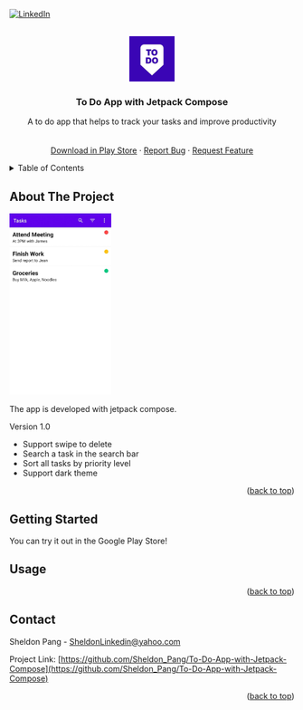 <div id="top"></div>

<!-- PROJECT SHIELDS -->
<!--
*** I'm using markdown "reference style" links for readability.
*** Reference links are enclosed in brackets [ ] instead of parentheses ( ).
*** See the bottom of this document for the declaration of the reference variables
*** for contributors-url, forks-url, etc. This is an optional, concise syntax you may use.
*** https://www.markdownguide.org/basic-syntax/#reference-style-links
-->
[![LinkedIn][linkedin-shield]][linkedin-url]

<!-- PROJECT LOGO -->
<br />
<div align="center">
  <a href="https://github.com/Sheldon_Pang/To-Do-App-with-Jetpack-Compose">
    <img src="images/logo_white.jpg" alt="Logo" width="80" height="80">
  </a>

<h3 align="center">To Do App with Jetpack Compose</h3>

  <p align="center">
    A to do app that helps to track your tasks and improve productivity
    <br />
    <br />
    <br />
    <a href="https://play.google.com/store/apps/details?id=com.MeowCat.to_doappwithjetpackcompose">Download in Play Store</a>
    ·
    <a href="https://github.com/Sheldon_Pang/To-Do-App-with-Jetpack-Compose/issues">Report Bug</a>
    ·
    <a href="https://github.com/Sheldon_Pang/To-Do-App-with-Jetpack-Compose/issues">Request Feature</a>
  </p>
</div>


<!-- TABLE OF CONTENTS -->
<details>
  <summary>Table of Contents</summary>
  <ol>
    <li>
      <a href="#about-the-project">About The Project</a>
      <ul>
      </ul>
    </li>
    <li>
      <a href="#getting-started">Getting Started</a>
      <ul>
      </ul>
    </li>
    <li><a href="#contact">Contact</a></li>
  </ol>
</details>


<!-- ABOUT THE PROJECT -->
## About The Project

<div align="left">
  <a href="https://github.com/Sheldon_Pang/To-Do-App-with-Jetpack-Compose">
    <img src="images/task_white.jpg" alt="app_screenshot" width="180" height="320">
  </a>
</div>

The app is developed with jetpack compose.

Version 1.0
 - Support swipe to delete
 - Search a task in the search bar
 - Sort all tasks by priority level
 - Support dark theme

<p align="right">(<a href="#top">back to top</a>)</p>


<!-- GETTING STARTED -->
## Getting Started

You can try it out in the Google Play Store!


<!-- USAGE EXAMPLES -->
## Usage



<p align="right">(<a href="#top">back to top</a>)</p>


<!-- CONTACT -->
## Contact

Sheldon Pang - SheldonLinkedin@yahoo.com

Project Link: [https://github.com/Sheldon_Pang/To-Do-App-with-Jetpack-Compose](https://github.com/Sheldon_Pang/To-Do-App-with-Jetpack-Compose)

<p align="right">(<a href="#top">back to top</a>)</p>


<!-- MARKDOWN LINKS & IMAGES -->
<!-- https://www.markdownguide.org/basic-syntax/#reference-style-links -->
[contributors-shield]: https://img.shields.io/github/contributors/Sheldon_Pang/To-Do-App-with-Jetpack-Compose.svg?style=for-the-badge
[contributors-url]: https://github.com/Sheldon_Pang/To-Do-App-with-Jetpack-Compose/graphs/contributors
[forks-shield]: https://img.shields.io/github/forks/Sheldon_Pang/To-Do-App-with-Jetpack-Compose.svg?style=for-the-badge
[forks-url]: https://github.com/Sheldon_Pang/To-Do-App-with-Jetpack-Compose/network/members
[stars-shield]: https://img.shields.io/github/stars/Sheldon_Pang/To-Do-App-with-Jetpack-Compose.svg?style=for-the-badge
[stars-url]: https://github.com/Sheldon_Pang/To-Do-App-with-Jetpack-Compose/stargazers
[issues-shield]: https://img.shields.io/github/issues/Sheldon_Pang/To-Do-App-with-Jetpack-Compose.svg?style=for-the-badge
[issues-url]: https://github.com/Sheldon_Pang/To-Do-App-with-Jetpack-Compose/issues
[license-shield]: https://img.shields.io/github/license/Sheldon_Pang/To-Do-App-with-Jetpack-Compose.svg?style=for-the-badge
[license-url]: https://github.com/Sheldon_Pang/To-Do-App-with-Jetpack-Compose/blob/master/LICENSE.txt
[linkedin-shield]: https://img.shields.io/badge/-LinkedIn-black.svg?style=for-the-badge&logo=linkedin&colorB=555
[linkedin-url]: https://linkedin.com/in/Sheldon-Pang
[Next.js]: https://img.shields.io/badge/next.js-000000?style=for-the-badge&logo=nextdotjs&logoColor=white
[Next-url]: https://nextjs.org/
[React.js]: https://img.shields.io/badge/React-20232A?style=for-the-badge&logo=react&logoColor=61DAFB
[React-url]: https://reactjs.org/
[Vue.js]: https://img.shields.io/badge/Vue.js-35495E?style=for-the-badge&logo=vuedotjs&logoColor=4FC08D
[Vue-url]: https://vuejs.org/
[Angular.io]: https://img.shields.io/badge/Angular-DD0031?style=for-the-badge&logo=angular&logoColor=white
[Angular-url]: https://angular.io/
[Svelte.dev]: https://img.shields.io/badge/Svelte-4A4A55?style=for-the-badge&logo=svelte&logoColor=FF3E00
[Svelte-url]: https://svelte.dev/
[Laravel.com]: https://img.shields.io/badge/Laravel-FF2D20?style=for-the-badge&logo=laravel&logoColor=white
[Laravel-url]: https://laravel.com
[Bootstrap.com]: https://img.shields.io/badge/Bootstrap-563D7C?style=for-the-badge&logo=bootstrap&logoColor=white
[Bootstrap-url]: https://getbootstrap.com
[JQuery.com]: https://img.shields.io/badge/jQuery-0769AD?style=for-the-badge&logo=jquery&logoColor=white
[JQuery-url]: https://jquery.com 
